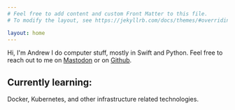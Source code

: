 ```yaml
---
# Feel free to add content and custom Front Matter to this file.
# To modify the layout, see https://jekyllrb.com/docs/themes/#overriding-theme-defaults

layout: home
---
```


Hi, I'm Andrew I do computer stuff, mostly in Swift and Python.
Feel free to reach out to me on [Mastodon](https://mastodon.social/@mtke) or on [Github](https://github.com/miotke).

## Currently learning: 

Docker, Kubernetes, and other infrastructure related technologies.
